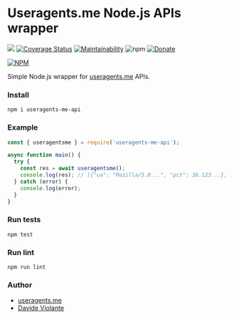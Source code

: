 # Useragents.me Node.js APIs wrapper
[![](https://github.com/davideviolante/useragents-me-api/workflows/Node.js%20CI/badge.svg)](https://github.com/DavideViolante/useragents-me-api/actions?query=workflow%3A"Node.js+CI") [![Coverage Status](https://coveralls.io/repos/github/DavideViolante/useragents-me-api/badge.svg?branch=master)](https://coveralls.io/github/DavideViolante/useragents-me-api?branch=master) [![Maintainability](https://api.codeclimate.com/v1/badges/ded2c349739e4d87130b/maintainability)](https://codeclimate.com/github/DavideViolante/useragents-me-api/maintainability) ![npm](https://img.shields.io/npm/dm/useragents-me-api) [![Donate](https://img.shields.io/badge/paypal-donate-179BD7.svg)](https://www.paypal.me/dviolante)

[![NPM](https://nodei.co/npm/useragents-me-api.png)](https://nodei.co/npm/useragents-me-api/)

Simple Node.js wrapper for [useragents.me](https://useragents.me) APIs.

### Install
`npm i useragents-me-api`

### Example
```js
const { useragentsme } = require('useragents-me-api');

async function main() {
  try {
    const res = await useragentsme();
    console.log(res); // [{"ua": "Mozilla/5.0...", "pct": 36.123...}, ...]
  } catch (error) {
    console.log(error);
  }
}
```

### Run tests
```npm test```

### Run lint
```npm run lint```

### Author
- [useragents.me](https://useragents.me)
- [Davide Violante](https://github.com/DavideViolante/)
